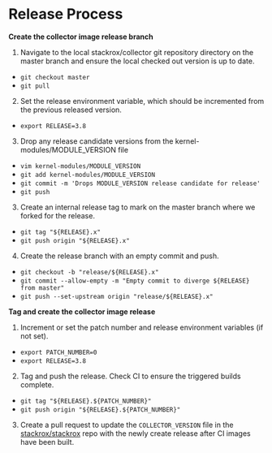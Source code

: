 # Release Process

**Create the collector image release branch**

1. Navigate to the local stackrox/collector git repository directory on the master branch and ensure the local checked out version is up to date.
  - `git checkout master`
  - `git pull`
2. Set the release environment variable, which should be incremented from the previous released version.
  - `export RELEASE=3.8`
3. Drop any release candidate versions from the kernel-modules/MODULE_VERSION file
  - `vim kernel-modules/MODULE_VERSION`
  - `git add kernel-modules/MODULE_VERSION`
  - `git commit -m 'Drops MODULE_VERSION release candidate for release'`
  - `git push`
3. Create an internal release tag to mark on the master branch where we forked for the release.
  - `git tag "${RELEASE}.x"`
  - `git push origin "${RELEASE}.x"`
4. Create the release branch with an empty commit and push.
  - `git checkout -b "release/${RELEASE}.x"`
  - `git commit --allow-empty -m "Empty commit to diverge ${RELEASE} from master"`
  - `git push --set-upstream origin "release/${RELEASE}.x"`

**Tag and create the collector image release**

1. Increment or set the patch number and release environment variables (if not set).
  - `export PATCH_NUMBER=0`
  - `export RELEASE=3.8`
2. Tag and push the release. Check CI to ensure the triggered builds complete.
  - `git tag "${RELEASE}.${PATCH_NUMBER}"`
  - `git push origin "${RELEASE}.${PATCH_NUMBER}"`
3. Create a pull request to update the `COLLECTOR_VERSION` file in the [stackrox/stackrox](https://github.com/stackrox/stackrox/) repo with the newly create release after CI images have been built.

